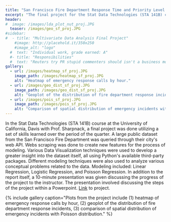 ```yaml
---
title: "San Francisco Fire Department Response Time and Priority Level Prediction"
excerpt: "The final project for the Stat Data Technologies (STA 141B) course, utilizing data science pipelines, and various regression models."
header:
#  image: /images/lda_plot_nut_proj.JPG
  teaser: /images/geo_sf_proj.JPG
#sidebar:
#  - title: "Multivariate Data Analysis Final Project"
    #image: http://placehold.it/350x250
    #image_alt: "logo"
  #  text: "Individual work, grade earned: A"
  #- title: "Responsibilities"
  #  text: "Reuters try PR stupid commenters should isn't a business model"
gallery:
  - url: /images/heatmap_sf_proj.JPG
    image_path: /images/heatmap_sf_proj.JPG
    alt: "Heatmap of emergency response calls by hour."
  - url: /images/geo_dist_sf_proj.JPG
    image_path: /images/geo_dist_sf_proj.JPG
    alt: "Geoplot of the distribution of fire department response incidents."
  - url: /images/pois_sf_proj.JPG
    image_path: /images/pois_sf_proj.JPG
    alt: "Comparison of spatial distribution of emergency incidents with Poisson distribution."
---
```

In the Stat Data Technologies (STA 141B) course at the University of California, Davis with Prof. Sharpnack, a final project was done utilizing a set of skills learned over the period of the quarter. A large public dataset from the San Francisco Fire Department was queried through their city's web API. Webs scraping was done to create new features for the process of modeling. Various Data Visualization techniques were used to develop a greater insight into the dataset itself, all using Python's available third-party packages. Different modeling techniques were also used to analyze various conceptual problems related to the data. Modeling included: Linear Regression, Logistic Regression, and Poisson Regression. In addition to the report itself, a 10-minute presentation was given discussing the progress of the project to the instructor. The presentation involved discussing the steps of the project within a Powerpoint. [Link](https://nbviewer.jupyter.org/github/yqzgh09/STA-141B/blob/master/final_project.html) to project.

{% include gallery caption="Plots from the project include (1) heatmap of emergency response calls by hour, (2) geoplot of the distribution of fire department response incidents, (3) comparison of spatial distribution of emergency incidents with Poisson distribution." %}
